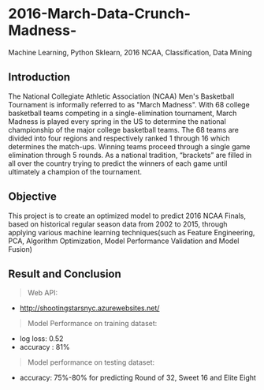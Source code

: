 # 2016-March-Data-Crunch-Madness-
Machine Learning, Python Sklearn, 2016 NCAA, Classification, Data Mining

## Introduction

The National Collegiate Athletic Association (NCAA) Men's Basketball Tournament is informally referred to as "March Madness". With 68 college basketball teams competing in a single-elimination tournament, March Madness is played every spring in the US to determine the national championship of the major college basketball teams.  The 68 teams are divided into four regions and respectively ranked 1 through 16 which determines the match-ups.  Winning teams proceed through a single game elimination through 5 rounds.  As a national tradition, “brackets” are filled in all over the country trying to predict the winners of each game until ultimately a champion of the tournament.  

## Objective 
This project is to create an optimized model to predict 2016 NCAA Finals, based on historical regular season data from 2002 to 2015, through applying various machine learning techniques(such as Feature Engineering, PCA, Algorithm Optimization, Model Performance Validation and Model Fusion)

## Result and Conclusion
> Web API:
* http://shootingstarsnyc.azurewebsites.net/

> Model Performance on training dataset:
* log loss: 0.52
* accuracy : 81%

> Model performance on testing dataset:
* accuracy: 75%-80% for predicting Round of 32, Sweet 16 and Elite Eight
